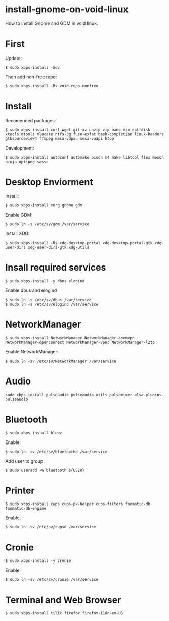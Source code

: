 # install-gnome-on-void-linux
How to install Gnome and GDM in void linux.<br>

# First
Update:
```
$ sudo xbps-install -Suv
```
Then add non-free repo:
```
$ sudo xbps-install -Rs void-repo-nonfree 
```
# Install

Recomended packages:
```
$ sudo xbps-install curl wget git xz unzip zip nano vim gptfdisk xtools mtools mlocate ntfs-3g fuse-exfat bash-completion linux-headers gtksourceview4 ffmpeg mesa-vdpau mesa-vaapi htop
```
Development:
```
$ sudo xbps-install autoconf automake bison m4 make libtool flex meson ninja optipng sassc
```
# Desktop Enviorment
Install:
```
$ sudo xbps-install xorg gnome gdm
```
Enable GDM:
```
$ sudo ln -s /etc/sv/gdm /var/service
```
Install XDG:
```
$ sudo xbps-install -Rs xdg-desktop-portal xdg-desktop-portal-gtk xdg-user-dirs xdg-user-dirs-gtk xdg-utils
```
# Insall required services
```
$ sudo xbps-install -y dbus elogind
```
Enable dbus and elogind
```
$ sudo ln -s /etc/sv/dbus /var/service
$ sudo ln -s /etc/sv/elogind /var/service
```
# NetworkManager
```
$ sudo xbps-install NetworkManager NetworkManager-openvpn NetworkManager-openconnect NetworkManager-vpnc NetworkManager-l2tp
```
Enable NetworkManager:
```
$ sudo ln -sv /etc/sv/NetworkManager /var/service
```
# Audio
```
sudo xbps-install pulseaudio pulseaudio-utils pulsemixer alsa-plugins-pulseaudio
```
# Bluetooth
```
$ sudo xbps-install bluez
```
Enable:
```
$ sudo ln -sv /etc/sv/bluetoothd /var/service
```
Add user to group
```
$ sudo useradd -G bluetooth ${USER}
```
# Printer
```
$ sudo xbps-install cups cups-pk-helper cups-filters foomatic-db foomatic-db-engine
```
Enable:
```
$ sudo ln -sv /etc/sv/cupsd /var/service
```
# Cronie
```
$ sudo xbps-install -y cronie
```
Enable:
```
$ sudo ln -sv /etc/sv/cronie /var/service
```
# Terminal and Web Browser
```
$ sudo xbps-install tilix firefox firefox-i18n-en-US
```
